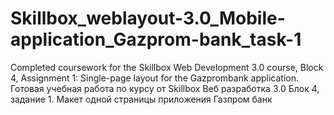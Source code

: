 # Skillbox_weblayout-3.0_Mobile-application_Gazprom-bank_task-1
Completed coursework for the Skillbox Web Development 3.0 course, Block 4, Assignment 1: Single-page layout for the Gazprombank application. Готовая учебная работа по курсу от Skillbox Веб разработка 3.0 Блок 4, задание 1. Макет одной страницы приложения Газпром банк
